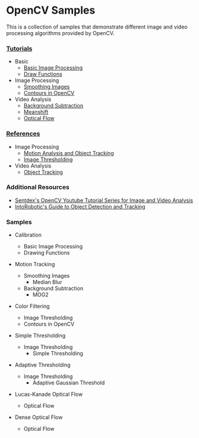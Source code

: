 # OpenCV Samples

This is a collection of samples that demonstrate different image and video processing algorithms provided by OpenCV.

### [Tutorials](http://docs.opencv.org/master/d6/d00/tutorial_py_root.html)
* Basic
  * [Basic Image Processing](http://docs.opencv.org/master/dc/d2e/tutorial_py_image_display.html)
  * [Draw Functions](http://docs.opencv.org/master/dc/da5/tutorial_py_drawing_functions.html)
* Image Processing
  * [Smoothing Images](http://docs.opencv.org/master/d4/d13/tutorial_py_filtering.html)
  * [Contours in OpenCV](http://docs.opencv.org/master/d3/d05/tutorial_py_table_of_contents_contours.html)
* Video Analysis
  * [Background Subtraction](http://docs.opencv.org/master/db/d5c/tutorial_py_bg_subtraction.html)
  * [Meanshift](http://docs.opencv.org/master/db/df8/tutorial_py_meanshift.html)
  * [Optical Flow](http://docs.opencv.org/master/d7/d8b/tutorial_py_lucas_kanade.html)

### [References](http://docs.opencv.org/master/modules.html)
* Image Processing
  * [Motion Analysis and Object Tracking](http://docs.opencv.org/master/d7/df3/group__imgproc__motion.html)
  * [Image Thresholding](http://docs.opencv.org/master/d7/d4d/tutorial_py_thresholding.html)
* Video Analysis
  * [Object Tracking](http://docs.opencv.org/master/dc/d6b/group__video__track.html)

### Additional Resources
* [Sentdex's OpenCV Youtube Tutorial Series for Image and Video Analysis](https://www.youtube.com/watch?v=Z78zbnLlPUA&list=PLQVvvaa0QuDdttJXlLtAJxJetJcqmqlQq)
* [IntoRobotic's Guide to Object Detection and Tracking](https://www.intorobotics.com/how-to-detect-and-track-object-with-opencv/)

### Samples
* Calibration
  * Basic Image Processing
  * Drawing Functions

* Motion Tracking
  * Smoothing Images
      * Median Blur
  * Background Subtraction
      * MOG2

* Color Filtering
  * Image Thresholding 
  * Contours in OpenCV

* Simple Thresholding
  * Image Thresholding
    * Simple Thresholding

* Adaptive Thresholding
  * Image Thresholding
    * Adaptive Gaussian Threshold

* Lucas-Kanade Optical Flow
  * Optical Flow

* Dense Optical Flow
  * Optical Flow
